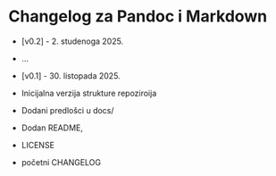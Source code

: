 # Changelog za Pandoc i Markdown

- [v0.2] - 2. studenoga 2025.
- ...

- [v0.1] - 30. listopada 2025.
- Inicijalna verzija strukture repoziroija
- Dodani predlošci u docs/
- Dodan README,
- LICENSE
- početni CHANGELOG
